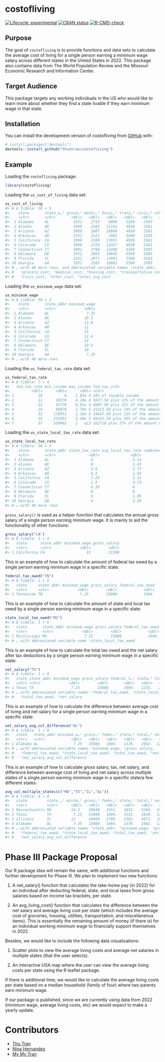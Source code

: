 
<!-- README.md is generated from README.Rmd. Please edit that file -->

# costofliving

<!-- badges: start -->

[![Lifecycle:
experimental](https://img.shields.io/badge/lifecycle-experimental-orange.svg)](https://lifecycle.r-lib.org/articles/stages.html#experimental)
[![CRAN
status](https://www.r-pkg.org/badges/version/myspotify)](https://CRAN.R-project.org/package=costofliving)
[![R-CMD-check](https://github.com/thuntran/costofliving/actions/workflows/R-CMD-check.yaml/badge.svg)](https://github.com/thuntran/costofliving/actions/workflows/R-CMD-check.yaml)
<!-- badges: end -->

## Purpose

The goal of `costofliving` is to provide functions and data sets to
calculate the average cost of living for a single person earning a
minimum wage salary across different states in the United States in
2022. This package also contains data from The World Population Review
and the Missouri Economic Research and Information Center.

## Target Audience

This package targets any working individuals in the US who would like to
learn more about whether they find a state livable if they earn minimum
wage in that state.

## Installation

You can install the development version of costofliving from
[GitHub](https://github.com/) with:

``` r
# install.packages("devtools")
devtools::install_github("thuntran/costofliving")
```

## Example

Loading the `costofliving` package:

``` r
library(costofliving)
```

Loading the `us_cost_of_living` data set:

``` r
us_cost_of_living
#> # A tibble: 50 × 9
#>    state       state_a…¹ groce…² medic…³ housi…⁴ trans…⁵ civic…⁶ other…⁷ total…⁸
#>    <chr>       <chr>       <dbl>   <dbl>   <dbl>   <dbl>   <dbl>   <dbl>   <dbl>
#>  1 Alabama     AL           3351    2733    8096    5509    2503    4508   26700
#>  2 Alaska      AK           3999    2382   11162    4938    2581    4748   29810
#>  3 Arizona     AZ           3999    2607   10988    4938    2581    4748   29861
#>  4 Arkansas    AR           3351    2521    7402    5509    2503    4508   25794
#>  5 California  CA           3999    2288   17651    4938    2581    4748   36205
#>  6 Colorado    CO           3999    2729   13357    4938    2581    4748   32352
#>  7 Connecticut CT           3891    2798   12498    4244    3207    5275   31913
#>  8 Delaware    DE           3351    2863   10845    5509    2503    4508   29579
#>  9 Florida     FL           3351    2871   11991    5509    2503    4508   30733
#> 10 Georgia     GA           3351    2583   10882    5509    2503    4508   29336
#> # … with 40 more rows, and abbreviated variable names ¹​state_abbr,
#> #   ²​grocery_cost, ³​medical_cost, ⁴​housing_cost, ⁵​transportation_cost,
#> #   ⁶​civic_cost, ⁷​other_cost, ⁸​total_avg_cost
```

Loading the `us_minimum_wage` data set:

``` r
us_minimum_wage
#> # A tibble: 50 × 3
#>    state       state_abbr minimum_wage
#>    <chr>       <chr>             <dbl>
#>  1 Alabama     AL                 7.25
#>  2 Alaska      AK                10.3 
#>  3 Arizona     AZ                12.8 
#>  4 Arkansas    AR                11   
#>  5 California  CA                15   
#>  6 Colorado    CO                12.6 
#>  7 Connecticut CT                14   
#>  8 Delaware    DE                10.5 
#>  9 Florida     FL                10   
#> 10 Georgia     GA                 7.25
#> # … with 40 more rows
```

Loading the `us_federal_tax_rate` data set:

``` r
us_federal_tax_rate
#> # A tibble: 7 × 4
#>   fed_tax_rate min_income max_income fed_tax_info                               
#>          <dbl>      <dbl>      <dbl> <chr>                                      
#> 1           10          0    1.03e 4 10% of taxable income                      
#> 2           12      10276    4.18e 4 1027.50 plus 12% of the amount over 10275  
#> 3           22      41776    8.91e 4 4807.50 plus 22% of the amount over 41775  
#> 4           24      89076    1.70e 5 15213.50 plus 24% of the amount over 89075 
#> 5           32     170051    2.16e 5 34647.50 plus 32% of the amount over 170050
#> 6           35     215951    5.40e 5 49335.50 plus 35% of the amount over 215950
#> 7           37     539901    1   e13 162718 plus 37% of the amount over 539900
```

Loading the `us_state_local_tax_rate` data set:

``` r
us_state_local_tax_rate
#> # A tibble: 50 × 5
#>    state       state_abbr state_tax_rate avg_local_tax_rate combined_tax_rate
#>    <chr>       <chr>               <dbl>              <dbl>             <dbl>
#>  1 Alabama     AL                   4                  5.14              9.14
#>  2 Alaska      AK                   0                  1.43              1.43
#>  3 Arizona     AZ                   5.6                2.77              8.37
#>  4 Arkansas    AR                   6.5                2.93              9.43
#>  5 California  CA                   7.25               1.31              8.56
#>  6 Colorado    CO                   2.9                4.73              7.63
#>  7 Connecticut CT                   6.35               0                 6.35
#>  8 Delaware    DE                   0                  0                 0   
#>  9 Florida     FL                   6                  1.05              7.05
#> 10 Georgia     GA                   4                  3.29              7.29
#> # … with 40 more rows
```

`gross_salary()` is used as a helper function that calculates the annual
gross salary of a single person earning minimum wage. It is mainly to
aid the functionality of other functions:

``` r
gross_salary("CA")
#> # A tibble: 1 × 4
#>   state      state_abbr minimum_wage gross_salary
#>   <chr>      <chr>             <dbl>        <dbl>
#> 1 California CA                   15        31200
```

This is an example of how to calculate the amount of federal tax owed by
a single person earning minimum wage in a specific state:

``` r
federal_tax_owed("TN")
#> # A tibble: 1 × 5
#>   state     state_abbr minimum_wage gross_salary federal_tax_owed
#>   <chr>     <chr>             <dbl>        <dbl>            <dbl>
#> 1 Tennessee TN                 7.25        15080            1604.
```

This is an example of how to calculate the amount of state and local tax
owed by a single person earning minimum wage in a specific state:

``` r
state_local_tax_owed("MS")
#> # A tibble: 1 × 6
#>   state       state_abbr minimum_wage gross_salary federal_tax_owed state_loca…¹
#>   <chr>       <chr>             <dbl>        <dbl>            <dbl>        <dbl>
#> 1 Mississippi MS                 7.25        15080            1604.        1066.
#> # … with abbreviated variable name ¹​state_local_tax_owed
```

This is an example of how to calculate the total tax owed and the net
salary after tax deductions by a single person earning minimum wage in a
specific state:

``` r
net_salary("TX")
#> # A tibble: 1 × 8
#>   state state_abbr minimum_wage gross_salary federal_t…¹ state…² total…³ net_s…⁴
#>   <chr> <chr>             <dbl>        <dbl>       <dbl>   <dbl>   <dbl>   <dbl>
#> 1 Texas TX                 7.25        15080       1604.   1235.   2839.  12241.
#> # … with abbreviated variable names ¹​federal_tax_owed, ²​state_local_tax_owed,
#> #   ³​total_tax_owed, ⁴​net_salary
```

This is an example of how to calculate the difference between average
cost of living and net salary for a single person earning minimum wage
in a specific state:

``` r
net_salary_avg_col_difference("AL")
#> # A tibble: 1 × 9
#>   state   state_abbr minimum_w…¹ gross…² feder…³ state…⁴ total…⁵ net_s…⁶ net_s…⁷
#>   <chr>   <chr>            <dbl>   <dbl>   <dbl>   <dbl>   <dbl>   <dbl>   <dbl>
#> 1 Alabama AL                7.25   15080   1604.   1378.   2982.  12098. -14602.
#> # … with abbreviated variable names ¹​minimum_wage, ²​gross_salary,
#> #   ³​federal_tax_owed, ⁴​state_local_tax_owed, ⁵​total_tax_owed, ⁶​net_salary,
#> #   ⁷​net_salary_avg_col_difference
```

This is an example of how to calculate gross salary, tax, net salary,
and difference between average cost of living and net salary across
multiple states of a single person earning minimum wage in a specific
state/a few different states:

``` r
avg_col_multiple_states(c("MA","TX","IL","AL"))
#> # A tibble: 4 × 9
#>   state         state_…¹ minim…² gross…³ feder…⁴ state…⁵ total…⁶ net_s…⁷ net_s…⁸
#>   <chr>         <chr>      <dbl>   <dbl>   <dbl>   <dbl>   <dbl>   <dbl>   <dbl>
#> 1 Massachusetts MA         14.2    29640   3351.   1852.   5204.  24436. -12333.
#> 2 Texas         TX          7.25   15080   1604.   1235.   2839.  12241. -17002.
#> 3 Illinois      IL         12      24960   2790.   2182.   4971.  19989. -10528.
#> 4 Alabama       AL          7.25   15080   1604.   1378.   2982.  12098. -14602.
#> # … with abbreviated variable names ¹​state_abbr, ²​minimum_wage, ³​gross_salary,
#> #   ⁴​federal_tax_owed, ⁵​state_local_tax_owed, ⁶​total_tax_owed, ⁷​net_salary,
#> #   ⁸​net_salary_avg_col_difference
```

# Phase III Package Proposal

Our R package idea will remain the same, with additional functions and
further development for Phase III. We plan to implement two new
functions:

1)  A net_salary() function that calculates the take-home pay (in 2022)
    for an individual after deducting federal, state, and local taxes
    from gross salaries based on income tax brackets, per state.

2)  An avg_living_cost() function that calculates the difference between
    the net salary and average living cost per state (which includes the
    average cost of groceries, housing, utilities, transportation, and
    miscellaneous items). This is essentially the remaining amount of
    money (if there is) for an individual working minimum wage to
    financially support themselves in 2022.

Besides, we would like to include the following data visualizations:

1)  Scatter plots to view the average living costs and average net
    salaries in multiple states (that the user selects).

2)  An interactive USA map where the user can view the average living
    costs per state using the R leaflet package.

If there is additional time, we would like to calculate the average
living costs per state based on a median household (family of four)
where two parents earn minimum wage.

If our package is published, since we are currently using data from 2022
(minimum wage, average living costs, etc) we would expect to make a
yearly update.

# Contributors

-   [Thu Tran](https://github.com/thuntran)
-   [Nina Hernandez](http://github.com/nhernandez3)
-   [My My Tran](http://github.com/puppehmama)
